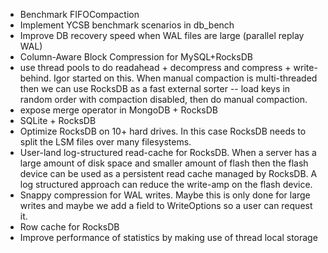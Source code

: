 * Benchmark FIFOCompaction
* Implement YCSB benchmark scenarios in db_bench
* Improve DB recovery speed when WAL files are large (parallel replay WAL)
* Column-Aware Block Compression for MySQL+RocksDB
* use thread pools to do readahead + decompress and compress + write-behind. Igor started on this. When manual compaction is multi-threaded then we can use RocksDB as a fast external sorter -- load keys in random order with compaction disabled, then do manual compaction.
* expose merge operator in MongoDB + RocksDB
* SQLite + RocksDB
* Optimize RocksDB on 10+ hard drives. In this case RocksDB needs to split the LSM files over many filesystems.
* User-land log-structured read-cache for RocksDB. When a server has a large amount of disk space and smaller amount of flash then the flash device can be used as a persistent read cache managed by RocksDB. A log structured approach can reduce the write-amp on the flash device.
* Snappy compression for WAL writes. Maybe this is only done for large writes and maybe we add a field to WriteOptions so a user can request it.
* Row cache for RocksDB
* Improve performance of statistics by making use of thread local storage